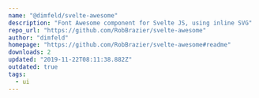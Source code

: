 ```yaml
---
name: "@dimfeld/svelte-awesome"
description: "Font Awesome component for Svelte JS, using inline SVG"
repo_url: "https://github.com/RobBrazier/svelte-awesome"
author: "dimfeld"
homepage: "https://github.com/RobBrazier/svelte-awesome#readme"
downloads: 2
updated: "2019-11-22T08:11:38.882Z"
outdated: true
tags: 
  - ui
---
```

